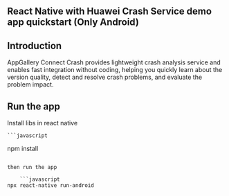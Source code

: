 ## React Native with Huawei Crash Service demo app quickstart (Only Android)

## Introduction
AppGallery Connect Crash provides lightweight crash analysis service and enables fast integration without coding, helping you quickly learn about the version quality, detect and resolve crash problems, and evaluate the problem impact.

## Run the app

Install libs in react native

    ```javascript
npm install
```

then run the app

    ```javascript
npx react-native run-android
```

